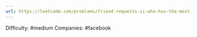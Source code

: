 ```yaml
---
url: https://leetcode.com/problems/friend-requests-ii-who-has-the-most-friends
---
```


Difficulty: #medium
Companies: #facebook
